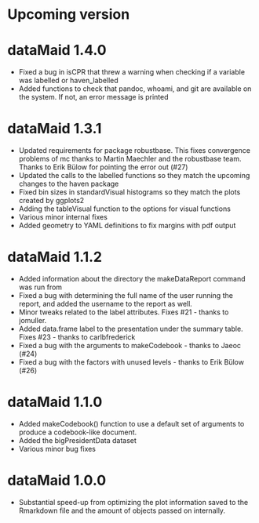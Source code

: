 # Upcoming version

# dataMaid 1.4.0

*   Fixed a bug in isCPR that threw a warning when checking if a variable was labelled or haven_labelled
*   Added functions to check that pandoc, whoami, and git are available on the system. If not, an error message is printed

# dataMaid 1.3.1

*   Updated requirements for package robustbase. This fixes convergence problems of mc thanks to Martin Maechler and the robustbase team. 
    Thanks to Erik Bülow for pointing the error out (#27)
*   Updated the calls to the labelled functions so they match the upcoming changes to the haven package
*   Fixed bin sizes in standardVisual histograms so they match the plots created by ggplots2
*   Adding the tableVisual function to the options for visual functions
*   Various minor internal fixes
*   Added geometry to YAML definitions to fix margins with pdf output

# dataMaid 1.1.2

*   Added information about the directory the makeDataReport command was run from 
*   Fixed a bug with determining the full name of the user running the report, and added the username to the report as well.
*   Minor tweaks related to the label attributes. Fixes #21 - thanks to jomuller.
*   Added data.frame label to the presentation under the summary table. Fixes #23 - thanks to carlbfrederick
*   Fixed a bug with the arguments to makeCodebook - thanks to Jaeoc (#24)
*   Fixed a bug with the factors with unused levels - thanks to Erik Bülow (#26)

# dataMaid 1.1.0

*   Added makeCodebook() function to use a default set of arguments to produce a codebook-like document.
*   Added the bigPresidentData dataset 
*   Various minor bug fixes

# dataMaid 1.0.0

*   Substantial speed-up from optimizing the plot information saved to the Rmarkdown file and the amount of objects passed on internally.


